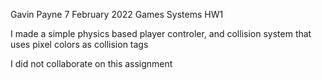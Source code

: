 Gavin Payne
7 February 2022
Games Systems HW1

I made a simple physics based player controler, and collision system that uses pixel colors as collision tags

I did not collaborate on this assignment
